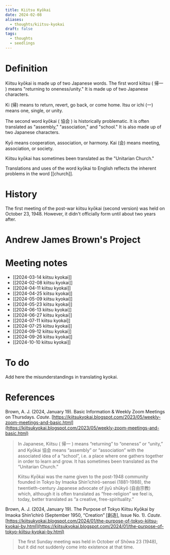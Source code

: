 ```yaml
---
title: Kiitsu Kyōkai
date: 2024-02-08
aliases:
  - thoughts/kiitsu-kyokai
draft: false
tags:
  - thoughts
  - seedlings
---
```

# Definition

Kiitsu kyōkai is made up of two Japanese words. The first word kiitsu ( 帰一 ) means "returning to oneness/unity." It is made up of two Japanese characters.

Ki (帰) means to return, revert, go back, or come home.
Itsu or ichi (一) means one, single, or unity.

The second word kyōkai ( 協会 ) is historically problematic. It is often translated as "assembly," "association," and "school." It is also made up of two Japanese characters.

Kyō means cooperation, association, or harmony.
Kai (会) means meeting, association, or society.

Kiitsu kyōkai has sometimes been translated as the "Unitarian Church."

Translations and uses of the word kyōkai to English reflects the inherent problems in the word [[church]].

# History

The first meeting of the post-war kiitsu kyōkai (second version) was held on October 23, 1948. However, it didn't officially form until about two years after.

# Andrew James Brown's Project



# Meeting notes

- [[2024-03-14 kiitsu kyokai]]
- [[2024-02-08 kiitsu kyokai]]
- [[2024-04-11 kiitsu kyokai]]
- [[2024-04-25 kiitsu kyokai]]
- [[2024-05-09 kiitsu kyokai]]
- [[2024-05-23 kiitsu kyokai]]
- [[2024-06-13 kiitsu kyokai]]
- [[2024-06-27 kiitsu kyokai]]
- [[2024-07-11 kiitsu kyokai]]
- [[2024-07-25 kiitsu kyokai]]
- [[2024-09-12 kiitsu kyokai]]
- [[2024-09-26 kiitsu kyokai]]
- [[2024-10-10 kiitsu kyokai]]

# To do

Add here the misunderstandings in translating kyokai.

# References

Brown, A. J. (2024, January 19). Basic Information & Weekly Zoom Meetings on Thursdays. _Caute_. [https://kiitsukyokai.blogspot.com/2023/05/weekly-zoom-meetings-and-basic.html](https://kiitsukyokai.blogspot.com/2023/05/weekly-zoom-meetings-and-basic.html)

>In Japanese, Kiitsu ( 帰一 ) means “returning” to “oneness” or “unity,” and Kyōkai 協会 means “assembly” or “association” with the associated idea of a “school”, i.e. a place where one gathers together in order to learn and grow. It has sometimes been translated as the “Unitarian Church.”
>
>Kiitsu Kyōkai was the name given to the post-1948 community founded in Tokyo by Imaoka Shin’ichirō-sensei (1881-1988), the twentieth-century Japanese advocate of jiyū shūkyō (自由宗教) which, although it is often translated as “free-religion” we feel is, today, better translated as “a creative, free-spirituality.”

Brown, A. J. (2024, January 19). The Purpose of Tokyo Kiitsu Kyōkai by Imaoka Shin’ichirō (September 1950, “Creation” [創造], Issue No. 1). _Caute_. [https://kiitsukyokai.blogspot.com/2024/01/the-purpose-of-tokyo-kiitsu-kyokai-by.html](https://kiitsukyokai.blogspot.com/2024/01/the-purpose-of-tokyo-kiitsu-kyokai-by.html)

>The first Sunday meeting was held in October of Shōwa 23 (1948), but it did not suddenly come into existence at that time.